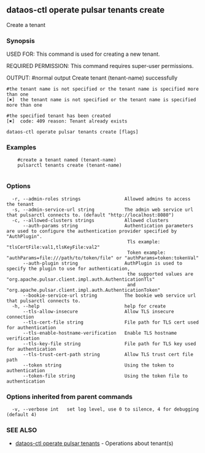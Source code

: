 ## dataos-ctl operate pulsar tenants create

Create a tenant

### Synopsis

USED FOR:
    This command is used for creating a new tenant.

REQUIRED PERMISSION:
    This command requires super-user permissions.

OUTPUT:
    #normal output
    Create tenant (tenant-name) successfully

    #the tenant name is not specified or the tenant name is specified more than one
    [✖]  the tenant name is not specified or the tenant name is specified more than one

    #the specified tenant has been created
    [✖]  code: 409 reason: Tenant already exists



```
dataos-ctl operate pulsar tenants create [flags]
```

### Examples

```
    #create a tenant named (tenant-name)
    pulsarctl tenants create (tenant-name)


```

### Options

```
  -r, --admin-roles strings                Allowed admins to access the tenant
  -s, --admin-service-url string           The admin web service url that pulsarctl connects to. (default "http://localhost:8080")
  -c, --allowed-clusters strings           Allowed clusters
      --auth-params string                 Authentication parameters are used to configure the authentication provider specified by "AuthPlugin".
                                            Tls example: "tlsCertFile:val1,tlsKeyFile:val2"
                                            Token example: "authParams=file:///path/to/token/file" or "authParams=token:tokenVal"
      --auth-plugin string                 AuthPlugin is used to specify the plugin to use for authentication,
                                            the supported values are "org.apache.pulsar.client.impl.auth.AuthenticationTls"
                                            and "org.apache.pulsar.client.impl.auth.AuthenticationToken"
      --bookie-service-url string          The bookie web service url that pulsarctl connects to.
  -h, --help                               help for create
      --tls-allow-insecure                 Allow TLS insecure connection
      --tls-cert-file string               File path for TLS cert used for authentication
      --tls-enable-hostname-verification   Enable TLS hostname verification
      --tls-key-file string                File path for TLS key used for authentication
      --tls-trust-cert-path string         Allow TLS trust cert file path
      --token string                       Using the token to authentication
      --token-file string                  Using the token file to authentication
```

### Options inherited from parent commands

```
  -v, --verbose int   set log level, use 0 to silence, 4 for debugging (default 4)
```

### SEE ALSO

* [dataos-ctl operate pulsar tenants](dataos-ctl_operate_pulsar_tenants.md)	 - Operations about tenant(s)

